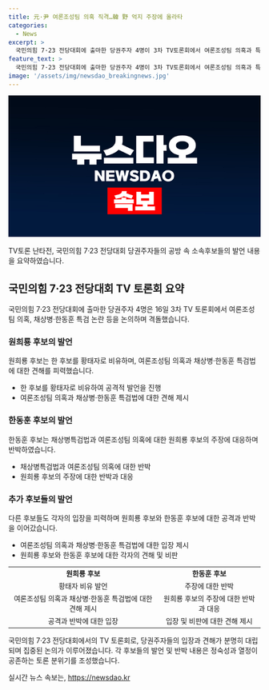 ```yaml
---
title: 元·尹 여론조성팀 의혹 직격…韓 野 억지 주장에 올라타
categories:
  - News
excerpt: >
  국민의힘 7·23 전당대회에 출마한 당권주자 4명이 3차 TV토론회에서 여론조성팀 의혹과 특검 논란 등을 놓고 격돌했다. 원희룡은 한동훈을 황태자로 비유하며 항아리에서 곶감만 빼먹는다고 비판했고, 채상병·한동훈 특검법을 놓고 공세가 이어졌다. 댓글팀 의혹 역시 계속 논란이 되고, 다른 후보들의 공세가 계속됐다. 또한 후보들 간의 토론에서 각종 의혹과 법안 발의 경위에 대한 설전이 벌어졌다.
feature_text: >
  국민의힘 7·23 전당대회에 출마한 당권주자 4명이 3차 TV토론회에서 여론조성팀 의혹과 특검 논란 등을 놓고 격돌했다. 원희룡은 한동훈을 황태자로 비유하며 항아리에서 곶감만 빼먹는다고 비판했고, 채상병·한동훈 특검법을 놓고 공세가 이어졌다. 댓글팀 의혹 역시 계속 논란이 되고, 다른 후보들의 공세가 계속됐다. 또한 후보들 간의 토론에서 각종 의혹과 법안 발의 경위에 대한 설전이 벌어졌다.
image: '/assets/img/newsdao_breakingnews.jpg'
---
```


<p><img src="/assets/img/newsdao_breakingnews.jpg" alt="cryptoinkorea 속보" /></p>

<p data-ke-size="size16">TV토론 난타전, 국민의힘 7·23 전당대회 당권주자들의 공방 속 소속후보들의 발언 내용을 요약하였습니다.</p>

<h2 data-ke-size="size26">국민의힘 7·23 전당대회 TV 토론회 요약</h2>

<p data-ke-size="size16">국민의힘 7·23 전당대회에 출마한 당권주자 4명은 16일 3차 TV 토론회에서 여론조성팀 의혹, 채상병·한동훈 특검 논란 등을 논의하며 격돌했습니다.</p>

<h3 data-ke-size="size24">원희룡 후보의 발언</h3>

<p data-ke-size="size16">원희룡 후보는 한 후보를 황태자로 비유하며, 여론조성팀 의혹과 채상병·한동훈 특검법에 대한 견해를 피력했습니다.</p>

<ul>
  <li>한 후보를 황태자로 비유하여 공격적 발언을 진행</li>
  <li>여론조성팀 의혹과 채상병·한동훈 특검법에 대한 견해 제시</li>
</ul>

<h3 data-ke-size="size24">한동훈 후보의 발언</h3>

<p data-ke-size="size16">한동훈 후보는 채상병특검법과 여론조성팀 의혹에 대한 원희룡 후보의 주장에 대응하며 반박하였습니다.</p>

<ul>
  <li>채상병특검법과 여론조성팀 의혹에 대한 반박</li>
  <li>원희룡 후보의 주장에 대한 반박과 대응</li>
</ul>

<h3 data-ke-size="size24">추가 후보들의 발언</h3>

<p data-ke-size="size16">다른 후보들도 각자의 입장을 피력하며 원희룡 후보와 한동훈 후보에 대한 공격과 반박을 이어갔습니다.</p>

<ul>
  <li>여론조성팀 의혹과 채상병·한동훈 특검법에 대한 입장 제시</li>
  <li>원희룡 후보와 한동훈 후보에 대한 각자의 견해 및 비판</li>
</ul>

<table>
  <tr>
    <td style="text-align: center; height: 17px;"><b>원희룡 후보</b></td>
    <td style="text-align: center; height: 17px;"><b>한동훈 후보</b></td>
  </tr>
  <tr>
    <td style="text-align: center; height: 17px;">황태자 비유 발언</td>
    <td style="text-align: center; height: 17px;">주장에 대한 반박</td>
  </tr>
  <tr>
    <td style="text-align: center; height: 17px;">여론조성팀 의혹과 채상병·한동훈 특검법에 대한 견해 제시</td>
    <td style="text-align: center; height: 17px;">원희룡 후보의 주장에 대한 반박과 대응</td>
  </tr>
  <tr>
    <td style="text-align: center; height: 17px;">공격과 반박에 대한 입장</td>
    <td style="text-align: center; height: 17px;">입장 및 비판에 대한 견해 제시</td>
  </tr>
</table>

<p data-ke-size="size16">국민의힘 7·23 전당대회에서의 TV 토론회로, 당권주자들의 입장과 견해가 분명히 대립되며 집중된 논의가 이루어졌습니다. 각 후보들의 발언 및 반박 내용은 정숙성과 열정이 공존하는 토론 분위기를 조성했습니다.</p>
실시간 뉴스 속보는, <a href="https://newsdao.kr" rel="dofollow">https://newsdao.kr</a>


